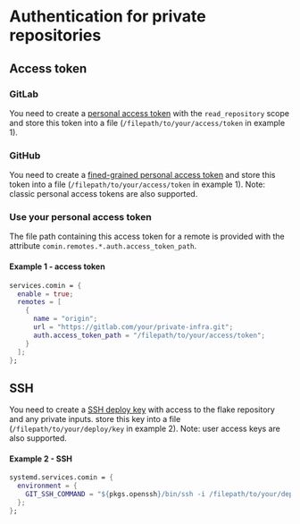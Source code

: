 # Authentication for private repositories

## Access token

### GitLab

You need to create a [personal access token](https://docs.gitlab.com/ee/user/profile/personal_access_tokens.html) with the `read_repository` scope
and store this token into a file (`/filepath/to/your/access/token` in example 1). 

### GitHub

You need to create a [fined-grained personal access token](https://docs.github.com/en/authentication/keeping-your-account-and-data-secure/managing-your-personal-access-tokens#fine-grained-personal-access-tokens)
and store this token into a file (`/filepath/to/your/access/token` in
example 1).
Note: classic personal access tokens are also supported.

### Use your personal access token

The file path containing this access token for a remote is provided
with the attribute `comin.remotes.*.auth.access_token_path`.

#### Example 1 - access token

```nix
services.comin = {
  enable = true;
  remotes = [
    {
      name = "origin";
      url = "https://gitlab.com/your/private-infra.git";
      auth.access_token_path = "/filepath/to/your/access/token";
    }
  ];
};
```

## SSH

You need to create a [SSH deploy key](https://docs.github.com/en/authentication/connecting-to-github-with-ssh/managing-deploy-keys) with access to the flake repository and any private inputs.
store this key into a file (`/filepath/to/your/deploy/key` in example 2).
Note: user access keys are also supported.

#### Example 2 - SSH

```nix
systemd.services.comin = {
  environment = {
    GIT_SSH_COMMAND = "${pkgs.openssh}/bin/ssh -i /filepath/to/your/deploy/key";
  };
};
```

